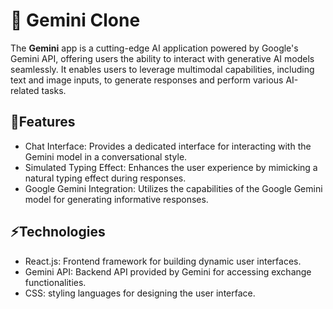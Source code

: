 # 🫧 Gemini Clone 

The **Gemini** app is a cutting-edge AI application powered by Google's Gemini API, offering users the ability to interact with generative AI models seamlessly. It enables users to leverage multimodal capabilities, including text and image inputs, to generate responses and perform various AI-related tasks.

## 🚀Features
- Chat Interface: Provides a dedicated interface for interacting with the Gemini model in a conversational style.
- Simulated Typing Effect: Enhances the user experience by mimicking a natural typing effect during responses.
- Google Gemini Integration: Utilizes the capabilities of the Google Gemini model for generating informative responses.

## ⚡Technologies
- React.js: Frontend framework for building dynamic user interfaces.
- Gemini API: Backend API provided by Gemini for accessing exchange functionalities.
- CSS: styling languages for designing the user interface.

